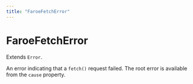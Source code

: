 ```yaml
---
title: "FaroeFetchError"
---
```


# FaroeFetchError

Extends `Error`.

An error indicating that a `fetch()` request failed. The root error is available from the `cause` property.
